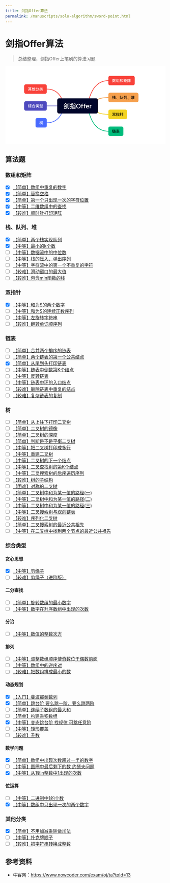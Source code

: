 ```yaml
---
title: 剑指Offer算法
permalink: /manuscripts/solo-algorithm/sword-point.html
---
```


# 剑指Offer算法

> 总结整理，剑指Offer上笔刷的算法习题

![](./images/logo.png)

## 算法题

### 数组和矩阵

- [x] [【简单】数组中重复的数字](数组和矩阵/duplicate.md)
- [x] [【简单】替换空格](数组和矩阵/replaceSpace.md)
- [x] [【简单】第一个只出现一次的字符位置](数组和矩阵/firstNotRepeatingChar.md)
- [x] [【中等】二维数组中的查找](数组和矩阵/find.md)
- [x] [【较难】顺时针打印矩阵](数组和矩阵/printMatrix.md)

### 栈、队列、堆

- [x] [【简单】两个栈实现队列](栈队列堆/stackToQueue.md)
- [x] [【中等】最小的k个数](栈队列堆/getLeastNumbers.md)
- [ ] [【中等】数据流中的中位数](栈队列堆/insertAndGetMedian.md)
- [ ] [【中等】栈的压入、弹出序列](栈队列堆/isPopOrder.md)
- [ ] [【中等】字符流中的第一个不重复的字符](栈队列堆/firstAppearingOnce.md)
- [ ] [【较难】滑动窗口的最大值](栈队列堆/maxInWindows.md)
- [ ] [【较难】包含min函数的栈](栈队列堆/getMinInJSStack.md)

### 双指针

- [x] [【中等】和为S的两个数字](双指针/findNumbersWithSum.md)
- [ ] [【中等】和为S的连续正数序列](双指针/findContinuousSequence.md)
- [ ] [【中等】左旋转字符串](双指针/leftRotateString.md)
- [ ] [【较难】翻转单词顺序列](双指针/reverseSentence.md)

### 链表

- [ ] [【简单】合并两个排序的链表](链表/merge.md)
- [ ] [【简单】两个链表的第一个公共结点](链表/findFirstCommonNode.md)
- [x] [【简单】从尾到头打印链表](链表/printListFromTailToHead.md)
- [ ] [【中等】链表中倒数第K个结点](链表/findKthToTail.md)
- [ ] [【中等】反转链表](链表/reverseList.md)
- [ ] [【中等】链表中环的入口结点](链表/entryNodeOfLoop.md)
- [ ] [【较难】删除链表中重复的结点](链表/deleteDuplication.md)
- [ ] [【较难】复杂链表的复制](链表/clone.md)

### 树

- [ ] [【简单】从上往下打印二叉树](树/printFromTopToBottom.md)
- [ ] [【简单】二叉树的镜像](树/mirror.md)
- [ ] [【简单】二叉树的深度](树/treeDepth.md)
- [ ] [【简单】判断是不是平衡二叉树](树/isBalancedTree.md)
- [ ] [【中等】把二叉树打印成多行](树/print.md)
- [ ] [【中等】重建二叉树](树/reConstructBinaryTree.md)
- [ ] [【中等】二叉树的下一个结点](树/getNext.md)
- [ ] [【中等】二叉查找树的第K个结点](树/bstKNode.md)
- [ ] [【中等】二叉搜索树的后序遍历序列](树/verifySequenceOfBST.md)
- [ ] [【较难】树的子结构](树/hasSubtree.md)
- [ ] [【困难】对称的二叉树](树/isSymmetrical.md)
- [ ] [【简单】二叉树中和为某一值的路径(一)](树/hasPathSum.md)
- [ ] [【中等】二叉树中和为某一值的路径(二)](树/findPath.md)
- [ ] [【中等】二叉树中和为某一值的路径(三)](树/findPathSumThree.md)
- [ ] [【中等】二叉搜索树与双向链表](树/convert.md)
- [ ] [【较难】序列化二叉树](树/serializeTree.md)
- [ ] [【简单】二叉搜索树的最近公共祖先](树/lowestCommonAncestor.md)
- [ ] [【中等】在二叉树中找到两个节点的最近公共祖先](树/lowestCommonAncestorFromNode.md)

### 综合类型

#### 贪心思想

- [x] [【中等】剪绳子](贪心思想/cutRope.md)
- [ ] [【较难】剪绳子（进阶版）](贪心思想/cutRopePro.md)

#### 二分查找

- [ ] [【简单】旋转数组的最小数字](二分查找/minNumberInRotateArray.md)
- [ ] [【中等】数字在升序数组中出现的次数](二分查找/getNumberOfK.md)

#### 分治

- [ ] [【中等】数值的整数次方](分治/power.md)

#### 排列

- [ ] [【中等】调整数组顺序使奇数位于偶数前面](排列/reOrderArray.md)
- [ ] [【中等】数组中的逆序对](排列/inversePairs.md)
- [ ] [【较难】把数组排成最小的数](排列/printMinNumber.md)

#### 动态规划

- [x] [【入门】斐波那契数列](动态规划/fibonacci.md)
- [x] [【简单】跳台阶 要么跳一阶，要么跳两阶](动态规划/jumpFloor.md)
- [ ] [【简单】连续子数组的最大和](动态规划/findGreatestSumOfSubArray.md)
- [ ] [【简单】构建乘积数组](动态规划/multiply.md)
- [x] [【中等】变态跳台阶 找规律 可跳任意阶](动态规划/jumpFloorII.md)
- [ ] [【中等】矩形覆盖](动态规划/rectCover.md)
- [ ] [【较难】丑数](动态规划/getUglyNumber.md)

#### 数学问题

- [x] [【简单】数组中出现次数超过一半的数字](数学/moreThanHalfNum.md)
- [ ] [【中等】圆圈中最后剩下的数 约瑟夫问题](数学/lastRemaining.md)
- [x] [【中等】从1到n整数中1出现的次数](数学/numberOf1Between1AndN.md)

#### 位运算

- [ ] [【中等】二进制中1的个数](位运算/numberOf1.md)
- [x] [【中等】数组中只出现一次的两个数字](位运算/findNumsAppearOnce.md)

### 其他分类

- [x] [【简单】不用加减乘除做加法](其他相关/add.md)
- [ ] [【中等】扑克牌顺子](其他相关/isContinuous.md)
- [ ] [【较难】把字符串转换成整数](其他相关/strToInt.md)

## 参考资料

- 牛客网：<https://www.nowcoder.com/exam/oj/ta?tpId=13>
